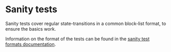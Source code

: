 # Sanity tests

Sanity tests cover regular state-transitions in a common block-list format, to ensure the basics work.

Information on the format of the tests can be found in the [sanity test formats documentation](../../formats/sanity/README.md).

 


